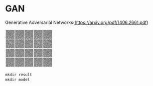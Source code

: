 # GAN

 Generative Adversarial Networks(https://arxiv.org/pdf/1406.2661.pdf)
 
 ![alt text](./gan.gif)
 
 ~~~ 
 mkdir result
 mkdir model
